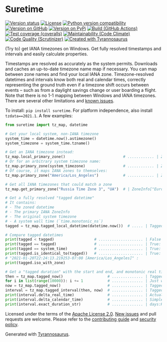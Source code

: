 # Suretime

[![Version status](https://img.shields.io/pypi/status/suretime)](https://pypi.org/project/suretime)
[![License](https://img.shields.io/badge/License-Apache%202.0-blue.svg)](https://opensource.org/licenses/Apache-2.0)
[![Python version compatibility](https://img.shields.io/pypi/pyversions/suretime)](https://pypi.org/project/suretime)
[![Version on GitHub](https://img.shields.io/github/v/release/dmyersturnbull/suretime?include_prereleases&label=GitHub)](https://github.com/dmyersturnbull/suretime/releases)
[![Version on PyPi](https://img.shields.io/pypi/v/suretime)](https://pypi.org/project/suretime)
[![Build (GitHub Actions)](https://img.shields.io/github/workflow/status/dmyersturnbull/suretime/Build%20&%20test?label=Build%20&%20test)](https://github.com/dmyersturnbull/suretime/actions)
[![Test coverage (coveralls)](https://coveralls.io/repos/github/dmyersturnbull/suretime/badge.svg?branch=main&service=github)](https://coveralls.io/github/dmyersturnbull/suretime?branch=main)
[![Maintainability (Code Climate)](https://api.codeclimate.com/v1/badges/2fbbf51ddb15e26f63f6/maintainability)](https://codeclimate.com/github/dmyersturnbull/suretime/maintainability)
[![Code Quality (Scrutinizer)](https://scrutinizer-ci.com/g/dmyersturnbull/suretime/badges/quality-score.png?b=main)](https://scrutinizer-ci.com/g/dmyersturnbull/suretime/?branch=main)
[![Created with Tyrannosaurus](https://img.shields.io/badge/Created_with-Tyrannosaurus-0000ff.svg)](https://github.com/dmyersturnbull/tyrannosaurus)

(Try to) get IANA timezones on Windows.
Get fully resolved timestamps and intervals and easily calculate properties.

Timestamps are resolved as accurately as the system permits.
Downloads and caches an up-to-date timezone name map if necessary.
You can map between zone names and find your local IANA zone.
Timezone-resolved datetimes and intervals know both real and calendar times, correctly representing
the ground truth even if a timezone shift occurs between events – such as from a daylight savings change
or user boarding a flight.
Note that there is no 1-1 mapping between Windows and IANA timezones.
There are several other limitations and [known issues](https://github.com/dmyersturnbull/suretime/issues).

To install: `pip install suretime`. For platform independence, also install `tzdata==2021.1`.
A few examples:

```python
from suretime import tz_map, datetime

# Get your local system, non-IANA timezone
system_time = datetime.now().astimezone()
system_timezone = system_time.tzname()

# Get an IANA timezone instead:
tz_map.local_primary_zone()                          # ............ | ZoneInfo[America/Los_Angeles]
# Or for an arbitrary system timezone name:
tz_map.primary_zone(system_timezone)                 # ............ | ZoneInfo[America/Los_Angeles]
# Of course, it maps IANA zones to themselves:
tz_map.primary_zone("America/Los_Angeles")           # ............ | ZoneInfo[America/Los_Angeles]

# Get all IANA timezones that could match a zone
tz_map.get_primary_zone("Russia Time Zone 3", "UA")  # | ZoneInfo["Europe/Samara"]

# Get a fully resolved "tagged datetime"
# It contains:
# - The zoned datetime
# - The primary IANA ZoneInfo
# - The original system timezone
# - A system wall time (`time.monotonic_ns`)
tagged = tz_map.tagged_local_datetime(datetime.now())  # ..... | TaggedDatetime[ ... ]

# Compare tagged datetimes
print(tagged < tagged)                  # .................... | False
print(tagged == tagged)                 # .................... | True: They're the same point in time
print(tagged == system_time)            # .................... | True: They're the same point in time
print(tagged.is_identical_to(tagged))   # .................... | True: They're exactly the same
# "2021-01-20T22:24:13.219253-07:00 [America/Los_Angeles]" :
print(tagged.iso_with_zone)

# Get a "tagged duration" with the start and end, and monotonic real time in nanoseconds
then = tz_map.tagged_now()                    # .............. | TaggedDatetime [ ... ]
for i in list(range(10000)): i += 1           # .............. | Just waiting a little
now = tz_map.tagged_now()                     # .............. | TaggedInterval [ ... ]
interval = tz_map.tagged_interval(then, now)  # .............. | TaggedInterval [ ... ]
print(interval.delta_real_time)               # .............. | Actual time passed
print(interval.delta_calendar_time)           # .............. | Simple end - start
print(interval.exact_duration_str)            # .............. | days:HH:mm:ss.millis.micros.nanos
```

Licensed under the terms of the [Apache License 2.0](https://spdx.org/licenses/Apache-2.0.html).
[New issues](https://github.com/dmyersturnbull/suretime/issues) and pull requests are welcome.
Please refer to the [contributing guide](https://github.com/dmyersturnbull/suretime/blob/main/CONTRIBUTING.md)
and [security policy](https://github.com/dmyersturnbull/suretime/blob/main/SECURITY.md).

Generated with [Tyrannosaurus](https://github.com/dmyersturnbull/tyrannosaurus).
